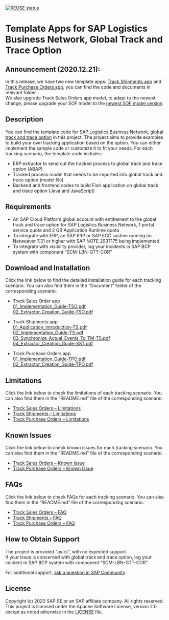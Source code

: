 [![REUSE status](https://api.reuse.software/badge/github.com/SAP-samples/logistics-business-network-gtt-samples)](https://api.reuse.software/info/github.com/SAP-samples/logistics-business-network-gtt-samples) 
# Template Apps for SAP Logistics Business Network, Global Track and Trace Option

## Announcement (2020.12.21):
In this release, we have two new template apps: [Track Shipments app](https://github.com/SAP-samples/logistics-business-network-gtt-samples/tree/master/lbn-gtt-sst-sample) and [Track Purchase Orders app](https://github.com/SAP-samples/logistics-business-network-gtt-samples/tree/master/lbn-gtt-pof-sample), you can find the code and documents in relevant folder.  </br>
We also upgrade Track Sales Orders app model, to adapt to the newest change, please upgrade your SOF model to the [newest SOF model version](https://github.com/SAP-samples/logistics-business-network-gtt-samples/blob/master/lbn-gtt-sof-sample/Model/sof-model-2020122101.json).

## Description
You can find the template code for [SAP Logistics Business Network, global track and trace option]( https://help.sap.com/viewer/product/SAP_LBN_GTT_OPTION/LBN/en-US?task=discover_task) in this project. The project aims to provide examples to build your own tracking application based on the option. You can either implement the sample code or customize it to fit your needs. For each tracking scenario, the template code includes: 
* ERP extractor to send out the tracked process to global track and trace option (ABAP) 
* Tracked process model that needs to be imported into global track and trace option (model file) 
* Backend and frontend codes to build Fiori application on global track and trace option (Java and JavaScript)
 
## Requirements
* An SAP Cloud Platform global account with entitlement to the global track and trace option for SAP Logistics Business Network, 1 portal service quota and 2 GB Application Runtime quota
* To integrate with ERP, an SAP ERP or SAP ECC system running on Netweaver 7.31 or higher with SAP NOTE 2937175 being implemented
* To integrate with visibility provider, log your incidents in SAP BCP system with component “SCM-LBN-GTT-COR”

## Download and Installation
Click the link below to find the detailed installation guide for each tracking scenario. You can also find them in the “Document” folder of the corresponding scenario.
* Track Sales Order app </br>
[01_Implementation_Guide-TSO.pdf](https://github.com/SAP-samples/logistics-business-network-gtt-samples/blob/master/lbn-gtt-sof-sample/Documents/01_Implementation_Guide-TSO.pdf)  </br>
[02_Extractor_Creation_Guide-TSO.pdf](https://github.com/SAP-samples/logistics-business-network-gtt-samples/blob/master/lbn-gtt-sof-sample/Documents/02_Extractor_Creation_Guide-TSO.pdf)  </br>

* Track Shipments app </br>
[01_Application_Introduction-TS.pdf](https://github.com/SAP-samples/logistics-business-network-gtt-samples/blob/master/lbn-gtt-sst-sample/Documents/01_Application_Introduction-TS.pdf) </br>
[02_Implementation_Guide-TS.pdf](https://github.com/SAP-samples/logistics-business-network-gtt-samples/blob/master/lbn-gtt-sst-sample/Documents/02_Implementation_Guide-TS.pdf) </br>
[03_Synchronize_Actual_Events_To_TM-TS.pdf](https://github.com/SAP-samples/logistics-business-network-gtt-samples/blob/master/lbn-gtt-sst-sample/Documents/03_Synchronize_Actual_Events_To_TM-TS.pdf) </br>
[04_Extractor_Creation_Guide-SST.pdf](https://github.com/SAP-samples/logistics-business-network-gtt-samples/blob/master/lbn-gtt-sst-sample/Documents/04_Extractor_Creation_Guide-SST.pdf) </br>

* Track Purchase Orders app </br>
[01_Implementation_Guide-TPO.pdf](https://github.com/SAP-samples/logistics-business-network-gtt-samples/blob/master/lbn-gtt-pof-sample/Documents/01_Implementation_Guide-TPO.pdf) </br>
[02_Extractor_Creation_Guide-TPO.pdf](https://github.com/SAP-samples/logistics-business-network-gtt-samples/blob/master/lbn-gtt-pof-sample/Documents/02_Extractor_Creation_Guide-TPO.pdf) </br>


## Limitations
Click the link below to check the limitations of each tracking scenario. You can also find them in the “README.md” file of the corresponding scenario.
* [Track Sales Orders – Limitations](https://github.com/SAP-samples/logistics-business-network-gtt-samples/blob/master/lbn-gtt-sof-sample/README.md#limitations)
* [Track Shipments – Limitations](https://github.com/SAP-samples/logistics-business-network-gtt-samples/blob/master/lbn-gtt-sst-sample/README.md#limitations)
* [Track Purchase Orders – Limitations](https://github.com/SAP-samples/logistics-business-network-gtt-samples/blob/master/lbn-gtt-pof-sample/README.md#limitations)

## Known Issues
Click the link below to check known issues for each tracking scenario. You can also find them in the “README.md” file of the corresponding scenario.
* [Track Sales Orders – Known Issue](https://github.com/SAP-samples/logistics-business-network-gtt-samples/blob/master/lbn-gtt-sof-sample/README.md#known-issue)
* [Track Purchase Orders – Known Issue](https://github.com/SAP-samples/logistics-business-network-gtt-samples/blob/master/lbn-gtt-pof-sample/README.md#known-issue)



## FAQs
Click the link below to check FAQs for each tracking scenario. You can also find them in the “README.md” file of the corresponding scenario.
* [Track Sales Orders – FAQ](https://github.com/SAP-samples/logistics-business-network-gtt-samples/blob/master/lbn-gtt-sof-sample/README.md#faqs)
* [Track Shipments – FAQ](https://github.com/SAP-samples/logistics-business-network-gtt-samples/blob/master/lbn-gtt-sst-sample/README.md#faqs)
* [Track Purchase Orders – FAQ](https://github.com/SAP-samples/logistics-business-network-gtt-samples/blob/master/lbn-gtt-pof-sample/README.md#faqs)

## How to Obtain Support
The project is provided "as-is", with no expected support. </br>
If your issue is concerned with global track and trace option, log your incident in SAP BCP system with component “SCM-LBN-GTT-COR”. 

For additional support, [ask a question in SAP Community](https://answers.sap.com/questions/ask.html?additionalTagId=73555000100800000602).

## License
Copyright (c) 2020 SAP SE or an SAP affiliate company. All rights reserved. This project is licensed under the Apache Software License, version 2.0 except as noted otherwise in the [LICENSE](https://github.com/SAP-samples/logistics-business-network-gtt-samples/blob/master/LICENSES/Apache-2.0.txt) file.   
